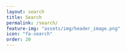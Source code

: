 ```yaml
---
layout: search
title: Search
permalink: /search/
feature-img: "assets/img/header_image.png"
icon: "fa-search"
order: 20
---
```


